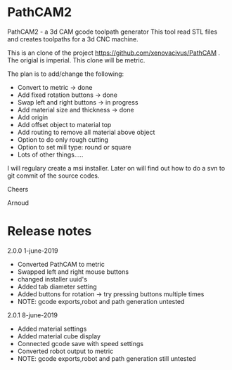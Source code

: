 # PathCAM2
PathCAM2 - a 3d CAM gcode toolpath generator
This tool read STL files and creates toolpaths for a 3d CNC machine.

This is an clone of the project https://github.com/xenovacivus/PathCAM .
The origial is imperial. This clone will be metric.

The plan is to add/change the following:
- Convert to metric -> done
- Add fixed rotation buttons -> done
- Swap left and right buttons -> in progress
- Add material size and thickness -> done
- Add origin
- Add offset object to material top
- Add routing to remove all material above object
- Option to do only rough cutting
- Option to set mill type: round or square
- Lots of other things.....

I will regulary create a msi installer. Later on will find out how to do 
a svn to git commit of the source codes.

Cheers

Arnoud

# Release notes

2.0.0  1-june-2019
- Converted PathCAM to metric
- Swapped left and right mouse buttons
- changed installer uuid's
- Added tab diameter setting
- Added buttons for rotation -> try pressing buttons multiple times
- NOTE: gcode exports,robot and path generation untested

2.0.1  8-june-2019
- Added material settings
- Added material cube display
- Connected gcode save with speed settings
- Converted robot output to metric
- NOTE: gcode exports,robot and path generation still untested



